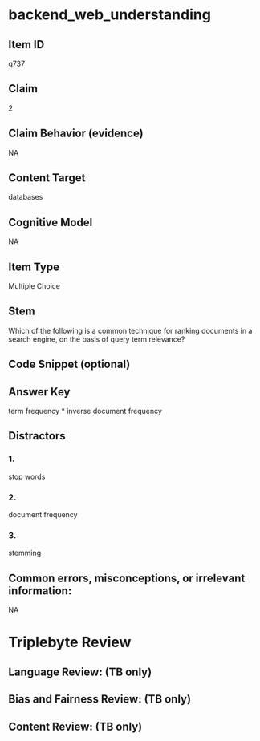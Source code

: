 # backend_web_understanding

## Item ID
q737

## Claim
2

## Claim Behavior (evidence)
NA

## Content Target
databases

## Cognitive Model
NA

## Item Type
Multiple Choice

## Stem
Which of the following is a common technique for ranking documents in a search engine, on the basis of query term relevance?

## Code Snippet (optional)


## Answer Key
term frequency * inverse document frequency

## Distractors

### 1.
stop words

### 2.
document frequency

### 3.
stemming

## Common errors, misconceptions, or irrelevant information:
NA

# Triplebyte Review


## Language Review: (TB only)


## Bias and Fairness Review: (TB only)


## Content Review: (TB only)

